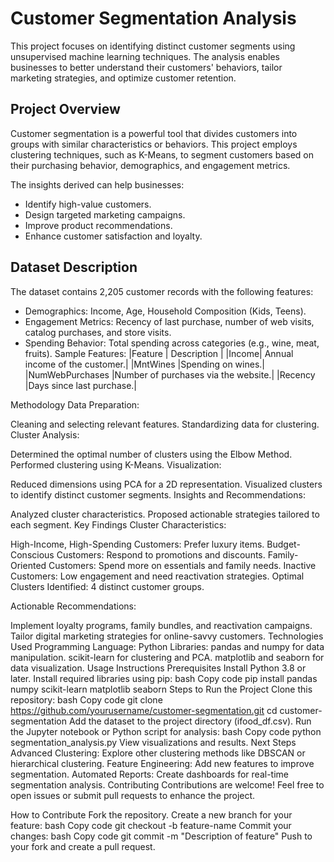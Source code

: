 # Customer Segmentation Analysis

This project focuses on identifying distinct customer segments using unsupervised machine learning techniques. The analysis enables businesses to better understand their customers' behaviors, tailor marketing strategies, and optimize customer retention.

## Project Overview
Customer segmentation is a powerful tool that divides customers into groups with similar characteristics or behaviors. This project employs clustering techniques, such as K-Means, to segment customers based on their purchasing behavior, demographics, and engagement metrics.

The insights derived can help businesses:

- Identify high-value customers.
- Design targeted marketing campaigns.
- Improve product recommendations.
- Enhance customer satisfaction and loyalty.

## Dataset Description
The dataset contains 2,205 customer records with the following features:

- Demographics: Income, Age, Household Composition (Kids, Teens).
- Engagement Metrics: Recency of last purchase, number of web visits, catalog purchases, and store visits.
- Spending Behavior: Total spending across categories (e.g., wine, meat, fruits).
Sample Features:
|Feature |	Description |
|Income|	Annual income of the customer.|
|MntWines	|Spending on wines.|
|NumWebPurchases	|Number of purchases via the website.|
|Recency	|Days since last purchase.|

Methodology
Data Preparation:

Cleaning and selecting relevant features.
Standardizing data for clustering.
Cluster Analysis:

Determined the optimal number of clusters using the Elbow Method.
Performed clustering using K-Means.
Visualization:

Reduced dimensions using PCA for a 2D representation.
Visualized clusters to identify distinct customer segments.
Insights and Recommendations:

Analyzed cluster characteristics.
Proposed actionable strategies tailored to each segment.
Key Findings
Cluster Characteristics:

High-Income, High-Spending Customers: Prefer luxury items.
Budget-Conscious Customers: Respond to promotions and discounts.
Family-Oriented Customers: Spend more on essentials and family needs.
Inactive Customers: Low engagement and need reactivation strategies.
Optimal Clusters Identified: 4 distinct customer groups.

Actionable Recommendations:

Implement loyalty programs, family bundles, and reactivation campaigns.
Tailor digital marketing strategies for online-savvy customers.
Technologies Used
Programming Language: Python
Libraries:
pandas and numpy for data manipulation.
scikit-learn for clustering and PCA.
matplotlib and seaborn for data visualization.
Usage Instructions
Prerequisites
Install Python 3.8 or later.
Install required libraries using pip:
bash
Copy code
pip install pandas numpy scikit-learn matplotlib seaborn
Steps to Run the Project
Clone this repository:
bash
Copy code
git clone https://github.com/yourusername/customer-segmentation.git
cd customer-segmentation
Add the dataset to the project directory (ifood_df.csv).
Run the Jupyter notebook or Python script for analysis:
bash
Copy code
python segmentation_analysis.py
View visualizations and results.
Next Steps
Advanced Clustering: Explore other clustering methods like DBSCAN or hierarchical clustering.
Feature Engineering: Add new features to improve segmentation.
Automated Reports: Create dashboards for real-time segmentation analysis.
Contributing
Contributions are welcome! Feel free to open issues or submit pull requests to enhance the project.

How to Contribute
Fork the repository.
Create a new branch for your feature:
bash
Copy code
git checkout -b feature-name
Commit your changes:
bash
Copy code
git commit -m "Description of feature"
Push to your fork and create a pull request.
